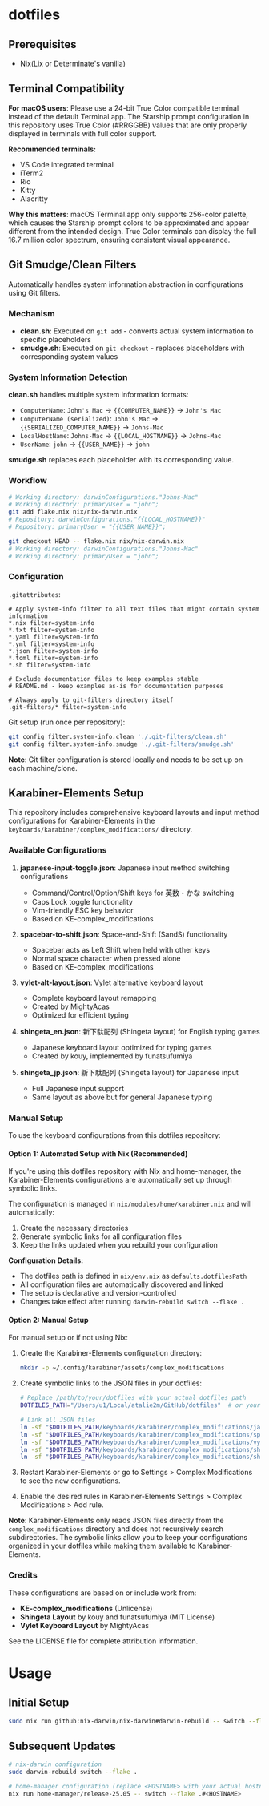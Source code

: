 # dotfiles

## Prerequisites
- Nix(Lix or Determinate's vanilla)

## Terminal Compatibility

**For macOS users**: Please use a 24-bit True Color compatible terminal instead of the default Terminal.app. The Starship prompt configuration in this repository uses True Color (#RRGGBB) values that are only properly displayed in terminals with full color support.

**Recommended terminals:**
- VS Code integrated terminal
- iTerm2
- Rio
- Kitty
- Alacritty

**Why this matters**: macOS Terminal.app only supports 256-color palette, which causes the Starship prompt colors to be approximated and appear different from the intended design. True Color terminals can display the full 16.7 million color spectrum, ensuring consistent visual appearance.

## Git Smudge/Clean Filters

Automatically handles system information abstraction in configurations using Git filters.

### Mechanism

- **clean.sh**: Executed on `git add` - converts actual system information to specific placeholders
- **smudge.sh**: Executed on `git checkout` - replaces placeholders with corresponding system values

### System Information Detection

**clean.sh** handles multiple system information formats:
- `ComputerName`: `John's Mac` → `{{COMPUTER_NAME}}` → `John's Mac`
- `ComputerName (serialized)`: `John's Mac` → `{{SERIALIZED_COMPUTER_NAME}}` → `Johns-Mac`
- `LocalHostName`: `Johns-Mac` → `{{LOCAL_HOSTNAME}}` → `Johns-Mac`
- `UserName`: `john` → `{{USER_NAME}}` → `john`

**smudge.sh** replaces each placeholder with its corresponding value.

### Workflow

```bash
# Working directory: darwinConfigurations."Johns-Mac"
# Working directory: primaryUser = "john";
git add flake.nix nix/nix-darwin.nix
# Repository: darwinConfigurations."{{LOCAL_HOSTNAME}}"
# Repository: primaryUser = "{{USER_NAME}}";

git checkout HEAD -- flake.nix nix/nix-darwin.nix
# Working directory: darwinConfigurations."Johns-Mac"
# Working directory: primaryUser = "john";
```

### Configuration

`.gitattributes`:
```
# Apply system-info filter to all text files that might contain system information
*.nix filter=system-info
*.txt filter=system-info
*.yaml filter=system-info
*.yml filter=system-info
*.json filter=system-info
*.toml filter=system-info
*.sh filter=system-info

# Exclude documentation files to keep examples stable
# README.md - keep examples as-is for documentation purposes

# Always apply to git-filters directory itself
.git-filters/* filter=system-info
```

Git setup (run once per repository):
```bash
git config filter.system-info.clean './.git-filters/clean.sh'
git config filter.system-info.smudge './.git-filters/smudge.sh'
```

**Note**: Git filter configuration is stored locally and needs to be set up on each machine/clone.

## Karabiner-Elements Setup

This repository includes comprehensive keyboard layouts and input method configurations for Karabiner-Elements in the `keyboards/karabiner/complex_modifications/` directory.

### Available Configurations

1. **japanese-input-toggle.json**: Japanese input method switching configurations
   - Command/Control/Option/Shift keys for 英数・かな switching
   - Caps Lock toggle functionality
   - Vim-friendly ESC key behavior
   - Based on KE-complex_modifications

2. **spacebar-to-shift.json**: Space-and-Shift (SandS) functionality
   - Spacebar acts as Left Shift when held with other keys
   - Normal space character when pressed alone
   - Based on KE-complex_modifications

3. **vylet-alt-layout.json**: Vylet alternative keyboard layout
   - Complete keyboard layout remapping
   - Created by MightyAcas
   - Optimized for efficient typing

4. **shingeta_en.json**: 新下駄配列 (Shingeta layout) for English typing games
   - Japanese keyboard layout optimized for typing games
   - Created by kouy, implemented by funatsufumiya

5. **shingeta_jp.json**: 新下駄配列 (Shingeta layout) for Japanese input
   - Full Japanese input support
   - Same layout as above but for general Japanese typing

### Manual Setup

To use the keyboard configurations from this dotfiles repository:

#### Option 1: Automated Setup with Nix (Recommended)

If you're using this dotfiles repository with Nix and home-manager, the Karabiner-Elements configurations are automatically set up through symbolic links.

The configuration is managed in `nix/modules/home/karabiner.nix` and will automatically:
1. Create the necessary directories
2. Generate symbolic links for all configuration files
3. Keep the links updated when you rebuild your configuration

**Configuration Details:**
- The dotfiles path is defined in `nix/env.nix` as `defaults.dotfilesPath`
- All configuration files are automatically discovered and linked
- The setup is declarative and version-controlled
- Changes take effect after running `darwin-rebuild switch --flake .`

#### Option 2: Manual Setup

For manual setup or if not using Nix:

1. Create the Karabiner-Elements configuration directory:
   ```bash
   mkdir -p ~/.config/karabiner/assets/complex_modifications
   ```

2. Create symbolic links to the JSON files in your dotfiles:
   ```bash
   # Replace /path/to/your/dotfiles with your actual dotfiles path
   DOTFILES_PATH="/Users/u1/Local/atalie2m/GitHub/dotfiles"  # or your actual path

   # Link all JSON files
   ln -sf "$DOTFILES_PATH/keyboards/karabiner/complex_modifications/japanese-input-toggle.json" ~/.config/karabiner/assets/complex_modifications/
   ln -sf "$DOTFILES_PATH/keyboards/karabiner/complex_modifications/spacebar-to-shift.json" ~/.config/karabiner/assets/complex_modifications/
   ln -sf "$DOTFILES_PATH/keyboards/karabiner/complex_modifications/vylet-alt-layout.json" ~/.config/karabiner/assets/complex_modifications/
   ln -sf "$DOTFILES_PATH/keyboards/karabiner/complex_modifications/shingeta/shingeta_en.json" ~/.config/karabiner/assets/complex_modifications/
   ln -sf "$DOTFILES_PATH/keyboards/karabiner/complex_modifications/shingeta/shingeta_jp.json" ~/.config/karabiner/assets/complex_modifications/
   ```

3. Restart Karabiner-Elements or go to Settings > Complex Modifications to see the new configurations.

4. Enable the desired rules in Karabiner-Elements Settings > Complex Modifications > Add rule.


**Note**: Karabiner-Elements only reads JSON files directly from the `complex_modifications` directory and does not recursively search subdirectories. The symbolic links allow you to keep your configurations organized in your dotfiles while making them available to Karabiner-Elements.

### Credits

These configurations are based on or include work from:
- **KE-complex_modifications** (Unlicense)
- **Shingeta Layout** by kouy and funatsufumiya (MIT License)
- **Vylet Keyboard Layout** by MightyAcas

See the LICENSE file for complete attribution information.

# Usage

## Initial Setup
```bash
sudo nix run github:nix-darwin/nix-darwin#darwin-rebuild -- switch --flake .
```

## Subsequent Updates
```bash
# nix-darwin configuration
sudo darwin-rebuild switch --flake .

# home-manager configuration (replace <HOSTNAME> with your actual hostname)
nix run home-manager/release-25.05 -- switch --flake .#<HOSTNAME>
```
